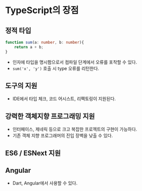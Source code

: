 # TypeScript의 장점
## 정적 타입
```ts
function sum(a: number, b: number){
    return a + b;
}
```
- 인자에 타입을 명시함으로서 컴파일 단계에서 오류를 포착할 수 있다.
- `sum('x', 'y')` 호출 시 type 오류를 리턴한다.

## 도구의 지원
- IDE에서 타입 체크, 코드 어시스트, 리팩토링이 지원된다.

## 강력한 객체지향 프로그래밍 지원
- 인터페이스, 제네릭 등으로 크고 복잡한 프로젝트의 구현이 가능하다.
- 기존 객체 지향 프로그래머의 진입 장벽을 낮출 수 있다.

## ES6 / ESNext 지원

## Angular
- Dart, Angular에서 사용할 수 있다.